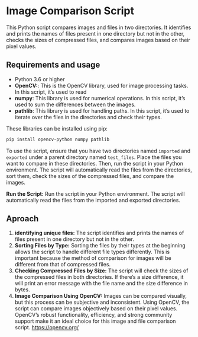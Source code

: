 
# Image Comparison Script

This Python script compares images and files in two directories. It identifies and prints the names of files present in one directory but not in the other, checks the sizes of compressed files, and compares images based on their pixel values.


## Requirements and usage

- Python 3.6 or higher
- __OpenCV:__: This is the OpenCV library, used for image processing tasks. In this script, it’s used to read
- __numpy__:  This library is used for numerical operations. In this script, it’s used to sum the differences between the images.
- __pathlib__:  This library is used for handling paths. In this script, it’s used to iterate over the files in the directories and check their types.

These libraries can be installed using pip:
```bash
pip install opencv-python numpy pathlib
```
To use the script, ensure that you have two directories named ```imported``` and ```exported``` under a parent directory named ```test_files```. Place the files you want to compare in these directories. Then, run the script in your Python environment. The script will automatically read the files from the directories, sort them, check the sizes of the compressed files, and compare the images.

__Run the Script:__ Run the script in your Python environment. The script will automatically read the files from the imported and exported directories.
## Aproach
1.  __identifying unique files:__ The script identifies and prints the names of files present in one directory but not in the other.
2. __Sorting Files by Type:__ Sorting the files by their types at the beginning allows the script to handle different file types differently. This is important because the method of comparison for images will be different from that of compressed files.
3. __Checking Compressed Files by Size:__ The script will check the sizes of the compressed files in both directories. If there’s a size difference, it will print an error message with the file name and the size difference in bytes.
4. __Image Comparison Using OpenCV:__ Images can be compared visually, but this process can be subjective and inconsistent. Using OpenCV, the script can compare images objectively based on their pixel values.
OpenCV’s robust functionality, efficiency, and strong community support make it an ideal choice for this image and file comparison script.
https://opencv.org/


   


